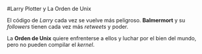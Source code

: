 #Larry Plotter y La Orden de Unix

El código de *Larry* cada vez se vuelve más peligroso.
**Balmermort** y su *followers* tienen cada vez más *retweets* y poder.

La **Orden de Unix** quiere enfrenterse a ellos y luchar por el bien del mundo, pero no pueden compilar el *kernel*.
